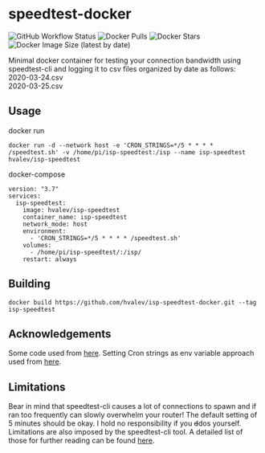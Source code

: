 # speedtest-docker

![GitHub Workflow Status](https://img.shields.io/github/workflow/status/hvalev/isp-speedtest-docker/ci)
![Docker Pulls](https://img.shields.io/docker/pulls/hvalev/isp-speedtest)
![Docker Stars](https://img.shields.io/docker/stars/hvalev/isp-speedtest)
![Docker Image Size (latest by date)](https://img.shields.io/docker/image-size/hvalev/isp-speedtest)

Minimal docker container for testing your connection bandwidth using speedtest-cli and logging it to csv files organized by date as follows:</br>
2020-03-24.csv</br>
2020-03-25.csv</br>

## Usage
docker run
```
docker run -d --network host -e 'CRON_STRINGS=*/5 * * * * /speedtest.sh' -v /home/pi/isp-speedtest:/isp --name isp-speedtest hvalev/isp-speedtest
```

docker-compose
```
version: "3.7"
services:
  isp-speedtest:
    image: hvalev/isp-speedtest
    container_name: isp-speedtest
    network_mode: host
    environment:
      - 'CRON_STRINGS=*/5 * * * * /speedtest.sh'
    volumes:
      - /home/pi/isp-speedtest/:/isp/
    restart: always
```

## Building
```
docker build https://github.com/hvalev/isp-speedtest-docker.git --tag isp-speedtest
```

## Acknowledgements 
Some code used from [here](https://github.com/igomez10/speedInspectorRPI/). Setting Cron strings as env variable approach used from [here](https://hub.docker.com/r/xordiv/docker-alpine-cron).

## Limitations
Bear in mind that speedtest-cli causes a lot of connections to spawn and if ran too frequently can slowly overwhelm your router! The default setting of 5 minutes should be okay. I hold no responsibility if you ~~d~~dos yourself. Limitations are also imposed by the speedtest-cli tool. A detailed list of those for further reading can be found [here](https://github.com/sivel/speedtest-cli#inconsistency).
